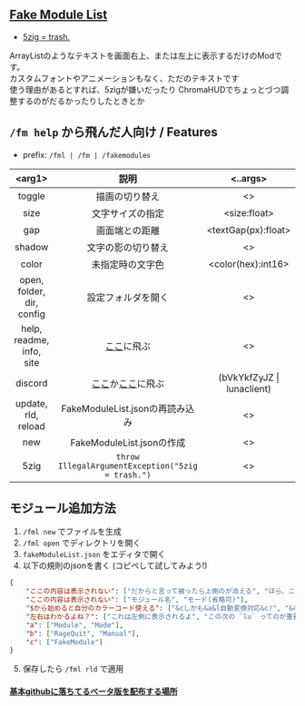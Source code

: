 ## [Fake Module List](https://discord.gg/bVkYkfZyJZ)
- [5zig = trash.](https://discord.gg/bVkYkfZyJZ)

ArrayListのようなテキストを画面右上、または左上に表示するだけのModです。 <br />
カスタムフォントやアニメーションもなく、ただのテキストです <br />
使う理由があるとすれば、5zigが嫌いだったり ChromaHUDでちょっとづつ調整するのがだるかったりしたときとか


## `/fm help` から飛んだ人向け / Features
- prefix: `/fml | /fm | /fakemodules`

| \<arg1\> | 説明 | \<..args\> |
| :----: | :--: | :------: |
| toggle | 描画の切り替え | \<\> |
| size | 文字サイズの指定 | \<size:float\> |
| gap | 画面端との距離 | \<textGap(px):float\> |
| shadow | 文字の影の切り替え | \<\> |
| color | 未指定時の文字色 | \<color(hex):int16\> |
| open, folder, dir, config | 設定フォルダを開く | \<\> |
| help, readme, info, site | [ここ](https://github.com/luna724/fakemodulelist)に飛ぶ | \<\> |
| discord | [ここ](https://discord.gg/bVkYkfZyJZ)か[ここ](https://discord.gg/lunaclient)に飛ぶ | (bVkYkfZyJZ \| lunaclient) |
| update, rld, reload | FakeModuleList.jsonの再読み込み | \<\> |
| new | FakeModuleList.jsonの作成 | \<\> |
| 5zig | `throw IllegalArgumentException("5zig = trash.")` | \<\> |


## モジュール追加方法
1. `/fml new` でファイルを生成
2. `/fml open` でディレクトリを開く
3. `fakeModuleList.json` をエディタで開く
4. 以下の規則のjsonを書く (コピペして試してみよう!)

```json
{
	"ここの内容は表示されない": ["だからと言って被ったら上側のが消える", "ほら、これ見えないでしょ"],
	"ここの内容は表示されない": ["モジュール名", "モード(省略可)"],
	"$から始めると自分のカラーコード使える": ["&cしかも&a&l自動変換対応&c!", "&4もちろんこっちも"],
	"左右はわかるよね？": ["これは左側に表示されるよ", "この次の `lu` ってのが重要", "lu"],
	"a": ["Module", "Mode"],
	"b": ["RageQuit", "Manual"],
	"c": ["FakeModule"]
}
```

5. 保存したら `/fml rld` で適用


#### [基本githubに落ちてるベータ版を配布する場所](https://discord.gg/bVkYkfZyJZ)
